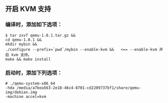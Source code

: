 ## 开启 KVM 支持

### 编译时，添加如下选项：

	$ tar zxvf qemu-1.0.1.tar.gz && 
	cd qemu-1.0.1 && 
	mkdir mybin && 
	./configure --prefix=`pwd`/mybin --enable-kvm &&   <== --enable-kvm 开启 kvm 支持。 
	make && make install

### 启动时，添加下列选项：

	# ./qemu-system-x86_64 
	-hda /media/a7bea563-2e18-46c4-8701-cd2209737bf1/share/qemu-img/debian.img 
	-machine accel=kvm     
